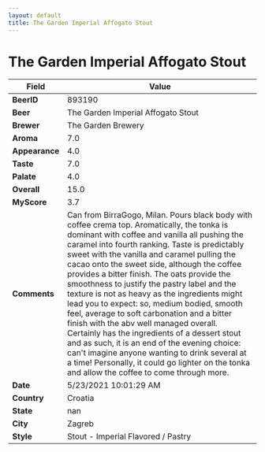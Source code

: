 ```yaml
---
layout: default
title: The Garden Imperial Affogato Stout
---
```


# The Garden Imperial Affogato Stout

| Field         | Value     |
|---------------|-----------|
| **BeerID** | 893190 |
| **Beer** | The Garden Imperial Affogato Stout |
| **Brewer** | The Garden Brewery |
| **Aroma** | 7.0 |
| **Appearance** | 4.0 |
| **Taste** | 7.0 |
| **Palate** | 4.0 |
| **Overall** | 15.0 |
| **MyScore** | 3.7 |
| **Comments** | Can from BirraGogo, Milan. Pours black body with coffee crema top. Aromatically, the tonka is dominant with coffee and vanilla all pushing the caramel into fourth ranking. Taste is predictably sweet with the vanilla and caramel pulling the cacao onto the sweet side, although the coffee provides a bitter finish. The oats provide the smoothness to justify the pastry label and the texture is not as heavy as the ingredients might lead you to expect: so, medium bodied, smooth feel, average to soft carbonation and a bitter finish with the abv well managed overall. Certainly has the ingredients of a dessert stout and as such, it is an end of the evening choice: can't imagine anyone wanting to drink several at a time! Personally, it could go lighter on the tonka and allow the coffee to come through more. |
| **Date** | 5/23/2021 10:01:29 AM |
| **Country** | Croatia |
| **State** | nan |
| **City** | Zagreb |
| **Style** | Stout - Imperial Flavored / Pastry |
